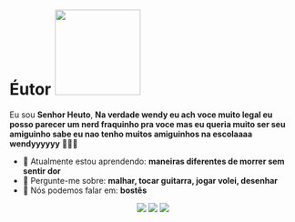 # Éutor <img src="https://i.pinimg.com/originals/87/0c/d3/870cd378be80aa18f0b652b06d1e5b8d.gif" width="150px">

Eu sou <strong>Senhor Heuto</strong>, <strong>Na verdade wendy eu ach voce muito legal eu posso parecer um nerd fraquinho pra voce mas eu queria muito ser seu amiguinho sabe eu nao tenho muitos amiguinhos na escolaaaa wendyyyyyy</strong> 👨🏻‍💻 

- 🚀 Atualmente estou aprendendo: <strong>maneiras diferentes de morrer sem sentir dor</strong> 
- 💬 Pergunte-me sobre: <strong>malhar, tocar guitarra, jogar volei, desenhar</strong>
- 📣 Nós podemos falar em: <strong>bostês</strong>

<div align="center">

  <a href="#" alt="Gmail">
    <img src="https://img.shields.io/badge/-Gmail-FF0000?style=flat-square&labelColor=FF0000&logo=gmail&logoColor=white&link=https://www.youtube.com/watch?v=dQw4w9WgXcQ"/></a>

  <a href="#" alt="Linkedin">
    <img src="https://img.shields.io/badge/-Linkedin-0e76a8?style=flat-square&logo=Linkedin&logoColor=white&link=https://www.youtube.com/watch?v=dQw4w9WgXcQ" /></a>

  <a href="#" alt="Instagram">
    <img src="https://img.shields.io/badge/-Instagram-DF0174?style=flat-square&labelColor=DF0174&logo=instagram&logoColor=white&link=https://www.youtube.com/watch?v=dQw4w9WgXcQ"/></a>

</div>
